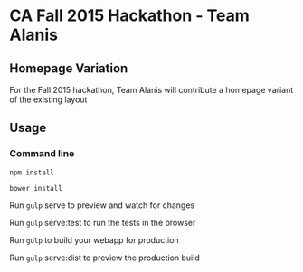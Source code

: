 # CA Fall 2015 Hackathon - Team Alanis

## Homepage Variation

For the Fall 2015 hackathon, Team Alanis will contribute a homepage variant of the existing layout

## Usage

### Command line

``` 
npm install 
```

```
bower install
```

Run `gulp` serve to preview and watch for changes

Run `gulp` serve:test to run the tests in the browser

Run `gulp` to build your webapp for production

Run `gulp` serve:dist to preview the production build

